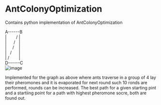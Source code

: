 # AntColonyOptimization
Contains python implementation of AntColonyOptimization

A------B<br/>
|&nbsp;&nbsp;&nbsp;&nbsp;&nbsp; &nbsp;    /&nbsp;|<br/>
|&nbsp;&nbsp;&nbsp;&nbsp;&nbsp;  /&nbsp;&nbsp; |<br/>
|&nbsp;&nbsp;&nbsp;   &nbsp;/&nbsp;&nbsp;&nbsp; |<br/>
|&nbsp;&nbsp; /&nbsp;&nbsp;&nbsp; &nbsp; |<br/>
|&nbsp;/ &nbsp;&nbsp;&nbsp;&nbsp;  &nbsp;  |<br/>
D------C<br/>
![image](https://user-images.githubusercontent.com/128241982/236895308-63faea1f-32dc-4603-86e6-45eed4a7e39c.png)

Implemented for the graph as above where ants traverse in a group of 4 lay their pheromones and it is evaporated for next round such 10 ronds are performed, rounds can be increased.
The best path for a given starting pint and a startiing point for a path with highest pheromone socre, both are found out.
